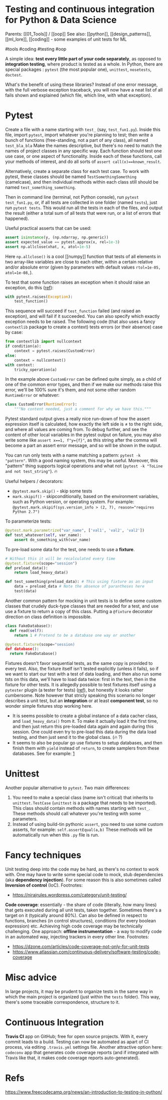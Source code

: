 # Testing and continuous integration for Python & Data Science

Parents: [[01_Tools]] / [[oop]]
See also: [[python]], [[design_patterns]], [[ml_lore]], [[coding]] - some examples of unit tests for ML

#tools #coding #testing #oop


A simple idea: **test every little part of your code separately**, as opposed to **integration testing**, where product is tested as a whole. In Python, there are special packages : `pytest` (the most popular one), `unittest`, `nosetests`, `doctest`.

What's the benefit of using these libraries? Instead of one error message, with the full verbose exception traceback, you will now have a neat list of all fails shown and explained (which file, which line, with what exception).

# Pytest

Create a file with a name starting with `test_` (say, `test_fun1.py`). Inside this file, import `pytest`, import whatever you're planning to test; then write a bunch of functions (free-standing, not a part of any class), all named `test_bla_bla` Make the names descriptive, but there's no need to match the names of project classes in any specific way. Each function should test one use case, or one aspect of functionality. Inside each of these functions, call your methods of interest, and do all sorts of `assert call(x)==known_result`.

Alternatively, create a separate class for each test case. To work with pytest, these classes should be named `TestSomethingSomething` (camelcase), and then individual methods within each class still should be named `test_something_something`.

Then in command line (terminal, not Python console), run `pytest test_fun1.py`, or, if all tests are collected in one folder (named `tests`), just run `pytest tests`. This would run all the tests in each of the files, and output the result (either a total sum of all tests that were run, or a list of errors that happened).

Useful practical asserts that can be used:
```python
assert isinstance(y, (np.ndarray, np.generic))
assert expected_value == pytest.approx(x, rel=1e-3)
assert np.allclose(xhat, x, atol=1e-5)
```
Here `np.allclose()` is a cool [[numpy]] function that tests of all elements in two array-like variables are close to each other, within a certain relative and/or absolute error (given by parameters with default values `rtol=1e-05, atol=1e-08,`).

To test that some function raises an exception when it should raise an exception, do this ([ref](https://stackoverflow.com/questions/23337471/how-to-properly-assert-that-an-exception-gets-raised-in-pytest)):
```python
with pytest.raises(Exception):
    test_function()
```
This sequence will succeed if `test_function` failed (and raised an exception), and will fail if it succeeded. You can also specify which exactly exception needs to be raised. The following code (that also uses a fancy `contextlib` package to create a context) tests errors (or their absence) case by case:
```python
from contextlib import nullcontext
if condition(a):
	context = pytest.raises(CustomError)
else:
	context = nullcontext()
with context:
	tricky_operation(a)
```
In the example above `CustomError` can be defined quite simply, as a child of one of the common error types, and then if we make our methods raise this error, we'll be 100% sure it's them, and not some other random `RuntimeError` or whatever:
```python
class CustomError(RuntimeError):
	"""No content needed, just a comment for why we have this."""
```

Pytest standard output gives a really nice run-down of how the assert expression itself is calculated, how exactly the left side is ≠ to the right side, and where all values are coming from. To debug further, and see the content of other local variables in the pytest output on failure, you may also write some like `assert x==1, f"y={f}"`, as this string after the comma will become a part an assert error message, and so will be shown in the output.

You can run only tests with a name matching a pattern: `pytest -k "pattern"`. With a good naming system, this may be useful. Moreover, this "pattern" thing supports logical operations and what not (`pytest -k "ToLine and not test_string"`). 🔥

Useful helpers / decorators:
* `@pytest.mark.skip()` - skip some tests
* `mark.skipif()` - skipconditionally, based on the environment variables, such as Python version, or operating system. For example: `@pytest.mark.skipif(sys.version_info > (2, 7), reason="requires Python 2.7")`

To parameterize tests:
```python
@pytest.mark.parametrize("var_name", ['val1', 'val2', 'val2'])
def test_whatever(self, var_name):
	assert do_something_with(var_name)
```

To pre-load some data for the test, one needs to use a **fixture**.
```python
# Without this it will be recalculated every time
@pytest.fixture(scope="session")
def preload_data():
    return load_heavy_data()

def test_something(preload_data): # This using fixture as an input 
    data = preload_data # Note the absence of parantheses here
    test(data)
```

Another common pattern for mocking in unit tests is to define some custom classes that crudely duck-type classes that are needed for a test, and use use a fixture to return a copy of this class. Putting a `@fixture` decorator direction on class definition is impossible.
```python
class FakeDatabase():
  def read(self):
    return 1 # Pretend to be a database one way or another

@pytest.fixture(scope="session)
def database():
  return FakeDatabase()
```

Fixtures doesn't favor sequential tests, as the same copy is provided to every test. Also, the fixture itself isn't tested explicitly (unless it fails), so if we want to start our test with a test of data loading, and then also run some tsts on this  data, we'll have to load data twice: first in the text, then in the fixture for other tests. It is allegedly possible to test fixtures itself using a `pytester` plugin (a tester for tests) ([ref](https://stackoverflow.com/questions/56631622/how-to-test-the-pytest-fixture-itself)), but honestly it looks rather cumbersome. Note however that stricly speaking this scenario no longer describes a unit test, but an **integration** or at least **component test**, so no wonder simple fixtures stop working here.

* It is seems possible to create a global instance of a data cacher class, and `load_heavy_data()` from it. To make it actually load it the first time, and then just return this pre-loaded data again and again during this session. One could even try to pre-load this data during the data load testing, and then just send it to the global class. (🔥 ?)
* It seems to also be popular go use fixtures to setup databases, and then finish them with `yield` instead of `return`, to create samplers from these databases. See for example: [1](https://smirnov-am.github.io/pytest-advanced-fixtures/)

# Unittest

Another popular alternative to `pytest`. Two main differences:

1. You need to make a special class (name isn't critical) that inherits to `unittest.TestCase` (`unittest` is a package that needs to be imported). This class should contain methods with names starting with `test_`. These methods should call whatever you're testing with some parameters.
2. Instead of using build-tin pythonic `assert`, you need to use some custom asserts, for example: `self.assertEqual(a,b)` These methods will be automatically run when this `.py` file is run.

# Fancy techniques

Unit testing deep into the code may be hard, as there's no context to work with. One may have to write some special code to mock, stub dependencies (aka **dependency injection**). For some reason this is also sometimes called **Inversion of control** (IoC).
Footnotes:
* https://nirajrules.wordpress.com/category/unit-testing/

**Code coverage**: essentially - the share of code (literally, how many lines) that gets executed during all unit tests, taken together. Sometimes there's a target on it (typically around 80%). Can also be defined in respect to functions, branches (in control structures), conditions (for every boolean expression) etc. Achieving high code coverage may be technically challenging. One approach: **offline instrumentation** - a way to modify code in an automated way, injecting trackers in every other line.
Footnotes:
* https://dzone.com/articles/code-coverage-not-only-for-unit-tests
* https://www.atlassian.com/continuous-delivery/software-testing/code-coverage

# Misc advice

In large projects, it may be prudent to organize tests in the same way in which the main project is organized (just within the `tests` folder). This way, there's some traceable correspondence, structure to it.

# Continuous Integration

**Travis CI** app on GitHub; free for open source projects. With it, every commit leads to a build. Testing can now be automated as apart of CI process, via editing `.travis.yml` settings file. Another attractive option here: `codeconv` app that generates code coverage reports (and if integrated with Travis like that, it makes code coverage reports auto-generated).

# Refs

https://www.freecodecamp.org/news/an-introduction-to-testing-in-python/